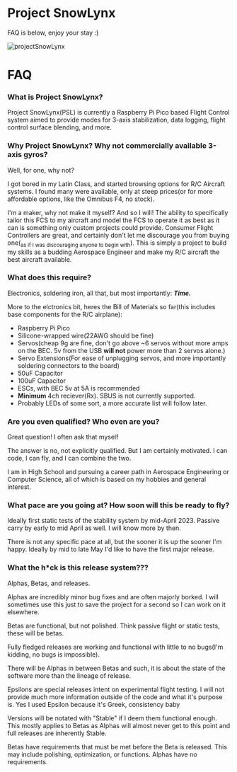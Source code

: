 # Project SnowLynx
FAQ is below, enjoy your stay :)

![projectSnowLynx](https://user-images.githubusercontent.com/116419257/227973320-b3a2791e-301d-4b3c-b59a-4fc27b6c77a0.jpg)


# FAQ
### What is Project SnowLynx?
Project SnowLynx(PSL) is currently a Raspberry Pi Pico based Flight Control system aimed to provide modes for 3-axis stabilization, data logging, flight control surface blending, and more.

### Why Project SnowLynx? Why not commercially available 3-axis gyros?
Well, for one, why not?

I got bored in my Latin Class, and started browsing options for R/C Aircraft systems. I found many were available, only at steep prices(or for more affordable options, like the Omnibus F4, no stock).
	
I'm a maker, why not make it myself? And so I will! The ability to specifically tailor this FCS to my aircraft and model the FCS to operate it as best as it can is something only custom projects could provide. Consumer Flight Controllers are great, and certainly don't let me discourage you from buying one(<sub>as if I was discouraging anyone to begin with</sub>). This is simply a project to build my skills as a budding Aerospace Engineer and make my R/C aircraft the best aircraft available.

### What does this require?
Electronics, soldering iron, all that, but most importantly:
***Time.***

More to the elctronics bit, heres the Bill of Materials so far(this includes base components for the R/C airplane):
- Raspberry Pi Pico
- Silicone-wrapped wire(22AWG should be fine)
- Servos(cheap 9g are fine, don't go above ~6 servos without more amps on the BEC. 5v from the USB **will not** power more than 2 servos alone.)
- Servo Extensions(For ease of unplugging servos, and more importantly soldering connectors to the board)
- 50uF Capacitor
- 100uF Capacitor
- ESCs, with BEC 5v at 5A is recommended
- **Minimum** 4ch reciever(Rx). SBUS is not currently supported. 
- Probably LEDs of some sort, a more accurate list will follow later.

### Are you even qualified? Who even are you?
Great question! I often ask that myself

The answer is no, not explicitly qualified. But I am certainly motivated. I can code, I can fly, and I can combine the two. 

I am in High School and pursuing a career path in Aerospace Engineering or Computer Science, all of which is based on my hobbies and general interest. 

### What pace are you going at? How soon will this be ready to fly?
Ideally first static tests of the stability system by mid-April 2023. Passive carry by early to mid April as well. I will know more by then.

There is not any specific pace at all, but the sooner it is up the sooner I'm happy. Ideally by mid to late May I'd like to have the first major release.

### What the h*ck is this release system???
Alphas, Betas, and releases.

Alphas are incredibly minor bug fixes and are often majorly borked. I will sometimes use this just to save the project for a second so I can work on it elsewhere.

Betas are functional, but not polished. Think passive flight or static tests, these will be betas. 

Fully fledged releases are working and functional with little to no bugs(I'm kidding, no bugs is impossible). 

There will be Alphas in between Betas and such, it is about the state of the software more than the lineage of release.

Epsilons are special releases intent on experimental flight testing. I will not provide much more information outside of the code and what it's purpose is. Yes I used Epsilon because it's Greek, consistency baby 

Versions will be notated with "Stable" if I deem them functional enough. This mostly applies to Betas as Alphas will almost never get to this point and full releases are inherently Stable.

Betas have requirements that must be met before the Beta is released. This may include polishing, optimization, or functions. Alphas have no requirements.
